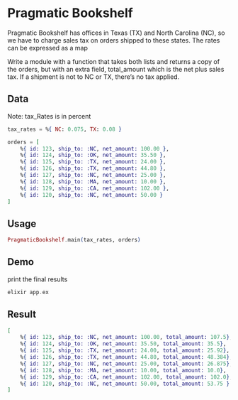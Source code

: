 # Pragmatic Bookshelf

Pragmatic Bookshelf has offices in Texas (TX) and North Carolina (NC), so we have to charge sales tax on orders shipped to these states. The rates can be expressed as a map

Write a module with a function that takes both lists and returns a copy of the orders, but with an extra field, total_amount which is the net plus sales tax. If a shipment is not to NC or TX, there’s no tax applied.


## Data
Note: tax_Rates is in percent
```elixir
tax_rates = %{ NC: 0.075, TX: 0.08 }
```


```elixir
orders = [
    %{ id: 123, ship_to: :NC, net_amount: 100.00 },
    %{ id: 124, ship_to: :OK, net_amount: 35.50 },
    %{ id: 125, ship_to: :TX, net_amount: 24.00 },
    %{ id: 126, ship_to: :TX, net_amount: 44.80 },
    %{ id: 127, ship_to: :NC, net_amount: 25.00 },
    %{ id: 128, ship_to: :MA, net_amount: 10.00 },
    %{ id: 129, ship_to: :CA, net_amount: 102.00 },
    %{ id: 120, ship_to: :NC, net_amount: 50.00 }
]
```

## Usage

```elixir
PragmaticBookshelf.main(tax_rates, orders)
```

## Demo
print the final results
```elixir
elixir app.ex
```

## Result

```elixir
[
    %{ id: 123, ship_to: :NC, net_amount: 100.00, total_amount: 107.5},
    %{ id: 124, ship_to: :OK, net_amount: 35.50, total_amount: 35.5},
    %{ id: 125, ship_to: :TX, net_amount: 24.00, total_amount: 25.92},
    %{ id: 126, ship_to: :TX, net_amount: 44.80, total_amount: 48.384},
    %{ id: 127, ship_to: :NC, net_amount: 25.00, total_amount: 26.875},
    %{ id: 128, ship_to: :MA, net_amount: 10.00, total_amount: 10.0},
    %{ id: 129, ship_to: :CA, net_amount: 102.00, total_amount: 102.0},
    %{ id: 120, ship_to: :NC, net_amount: 50.00, total_amount: 53.75 }
]
```